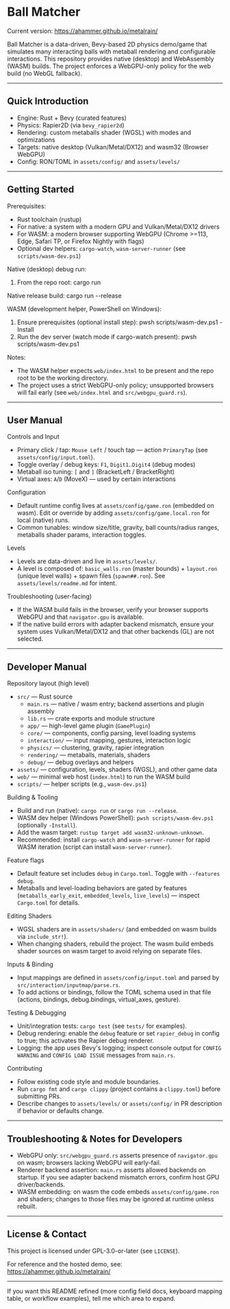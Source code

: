 # Ball Matcher

Current version: https://ahammer.github.io/metalrain/

Ball Matcher is a data-driven, Bevy-based 2D physics demo/game that simulates many interacting balls with metaball rendering and configurable interactions. This repository provides native (desktop) and WebAssembly (WASM) builds. The project enforces a WebGPU-only policy for the web build (no WebGL fallback).

---

## Quick Introduction

- Engine: Rust + Bevy (curated features)
- Physics: Rapier2D (via `bevy_rapier2d`)
- Rendering: custom metaballs shader (WGSL) with modes and optimizations
- Targets: native desktop (Vulkan/Metal/DX12) and wasm32 (Browser WebGPU)
- Config: RON/TOML in `assets/config/` and `assets/levels/`

---

## Getting Started

Prerequisites:
- Rust toolchain (rustup)
- For native: a system with a modern GPU and Vulkan/Metal/DX12 drivers
- For WASM: a modern browser supporting WebGPU (Chrome >=113, Edge, Safari TP, or Firefox Nightly with flags)
- Optional dev helpers: `cargo-watch`, `wasm-server-runner` (see `scripts/wasm-dev.ps1`)

Native (desktop) debug run:
1. From the repo root:
   cargo run

Native release build:
   cargo run --release

WASM (development helper, PowerShell on Windows):
1. Ensure prerequisites (optional install step):
   pwsh scripts/wasm-dev.ps1 -Install
2. Run the dev server (watch mode if cargo-watch present):
   pwsh scripts/wasm-dev.ps1

Notes:
- The WASM helper expects `web/index.html` to be present and the repo root to be the working directory.
- The project uses a strict WebGPU-only policy; unsupported browsers will fail early (see `web/index.html` and `src/webgpu_guard.rs`).

---

## User Manual

Controls and Input
- Primary click / tap: `Mouse Left` / touch tap — action `PrimaryTap` (see `assets/config/input.toml`).
- Toggle overlay / debug keys: `F1`, `Digit1`..`Digit4` (debug modes)
- Metaball iso tuning: `[` and `]` (BracketLeft / BracketRight)
- Virtual axes: `A`/`D` (MoveX) — used by certain interactions

Configuration
- Default runtime config lives at `assets/config/game.ron` (embedded on wasm). Edit or override by adding `assets/config/game.local.ron` for local (native) runs.
- Common tunables: window size/title, gravity, ball counts/radius ranges, metaballs shader params, interaction toggles.

Levels
- Levels are data-driven and live in `assets/levels/`.
- A level is composed of: `basic_walls.ron` (master bounds) + `layout.ron` (unique level walls) + spawn files (`spawn##.ron`). See `assets/levels/readme.md` for intent.

Troubleshooting (user-facing)
- If the WASM build fails in the browser, verify your browser supports WebGPU and that `navigator.gpu` is available.
- If the native build errors with adapter backend mismatch, ensure your system uses Vulkan/Metal/DX12 and that other backends (GL) are not selected.

---

## Developer Manual

Repository layout (high level)
- `src/` — Rust source
  - `main.rs` — native / wasm entry; backend assertions and plugin assembly
  - `lib.rs` — crate exports and module structure
  - `app/` — high-level game plugin (`GamePlugin`)
  - `core/` — components, config parsing, level loading systems
  - `interaction/` — input mapping, gestures, interaction logic
  - `physics/` — clustering, gravity, rapier integration
  - `rendering/` — metaballs, materials, shaders
  - `debug/` — debug overlays and helpers
- `assets/` — configuration, levels, shaders (WGSL), and other game data
- `web/` — minimal web host (`index.html`) to run the WASM build
- `scripts/` — helper scripts (e.g., `wasm-dev.ps1`)

Building & Tooling
- Build and run (native): `cargo run` or `cargo run --release`.
- WASM dev helper (Windows PowerShell): `pwsh scripts/wasm-dev.ps1` (optionally `-Install`).
- Add the wasm target: `rustup target add wasm32-unknown-unknown`.
- Recommended: install `cargo-watch` and `wasm-server-runner` for rapid WASM iteration (script can install `wasm-server-runner`).

Feature flags
- Default feature set includes `debug` in `Cargo.toml`. Toggle with `--features debug`.
- Metaballs and level-loading behaviors are gated by features (`metaballs_early_exit`, `embedded_levels`, `live_levels`) — inspect `Cargo.toml` for details.

Editing Shaders
- WGSL shaders are in `assets/shaders/` (and embedded on wasm builds via `include_str!`).
- When changing shaders, rebuild the project. The wasm build embeds shader sources on wasm target to avoid relying on separate files.

Inputs & Binding
- Input mappings are defined in `assets/config/input.toml` and parsed by `src/interaction/inputmap/parse.rs`.
- To add actions or bindings, follow the TOML schema used in that file (actions, bindings, debug.bindings, virtual_axes, gesture).

Testing & Debugging
- Unit/integration tests: `cargo test` (see `tests/` for examples).
- Debug rendering: enable the `debug` feature or set `rapier_debug` in config to true; this activates the Rapier debug renderer.
- Logging: the app uses Bevy's logging; inspect console output for `CONFIG WARNING` and `CONFIG LOAD ISSUE` messages from `main.rs`.

Contributing
- Follow existing code style and module boundaries.
- Run `cargo fmt` and `cargo clippy` (project contains a `clippy.toml`) before submitting PRs.
- Describe changes to `assets/levels/` or `assets/config/` in PR description if behavior or defaults change.

---

## Troubleshooting & Notes for Developers

- WebGPU only: `src/webgpu_guard.rs` asserts presence of `navigator.gpu` on wasm; browsers lacking WebGPU will early-fail.
- Renderer backend assertion: `main.rs` asserts allowed backends on startup. If you see adapter backend mismatch errors, confirm host GPU driver/backends.
- WASM embedding: on wasm the code embeds `assets/config/game.ron` and shaders; changes to those files may be ignored at runtime unless rebuilt.

---

## License & Contact

This project is licensed under GPL-3.0-or-later (see `LICENSE`).

For reference and the hosted demo, see: https://ahammer.github.io/metalrain/

---

If you want this README refined (more config field docs, keyboard mapping table, or workflow examples), tell me which area to expand.
